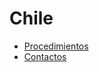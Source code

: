 # Chile
* [Procedimientos](pages/paises/chile/procedimientos.md)
* [Contactos](pages/paises/chile/contactos.md)